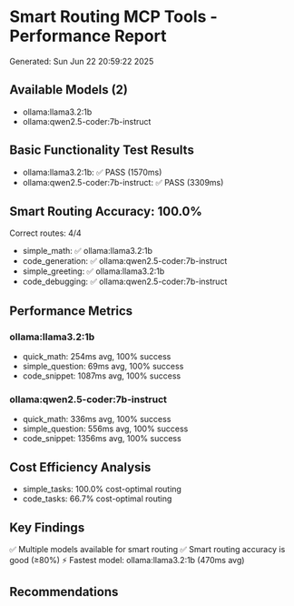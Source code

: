 # Smart Routing MCP Tools - Performance Report
Generated: Sun Jun 22 20:59:22 2025

## Available Models (2)
- ollama:llama3.2:1b
- ollama:qwen2.5-coder:7b-instruct

## Basic Functionality Test Results
- ollama:llama3.2:1b: ✅ PASS (1570ms)
- ollama:qwen2.5-coder:7b-instruct: ✅ PASS (3309ms)

## Smart Routing Accuracy: 100.0%
Correct routes: 4/4
- simple_math: ✅ ollama:llama3.2:1b
- code_generation: ✅ ollama:qwen2.5-coder:7b-instruct
- simple_greeting: ✅ ollama:llama3.2:1b
- code_debugging: ✅ ollama:qwen2.5-coder:7b-instruct

## Performance Metrics

### ollama:llama3.2:1b
- quick_math: 254ms avg, 100% success
- simple_question: 69ms avg, 100% success
- code_snippet: 1087ms avg, 100% success

### ollama:qwen2.5-coder:7b-instruct
- quick_math: 336ms avg, 100% success
- simple_question: 556ms avg, 100% success
- code_snippet: 1356ms avg, 100% success

## Cost Efficiency Analysis
- simple_tasks: 100.0% cost-optimal routing
- code_tasks: 66.7% cost-optimal routing

## Key Findings
✅ Multiple models available for smart routing
✅ Smart routing accuracy is good (≥80%)
⚡ Fastest model: ollama:llama3.2:1b (470ms avg)

## Recommendations
